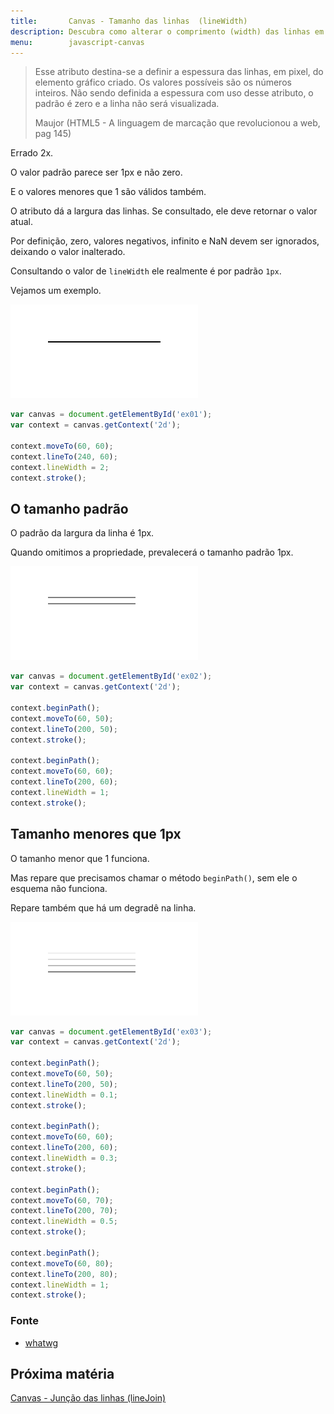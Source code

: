 ```yaml
---
title:       Canvas - Tamanho das linhas  (lineWidth)
description: Descubra como alterar o comprimento (width) das linhas em Canvas
menu:        javascript-canvas
---
```



> Esse atributo destina-se a definir a espessura das linhas, em pixel, do elemento gráfico criado. Os valores possíveis
> são os números inteiros. Não sendo definida a espessura com uso desse atributo, o padrão é zero e a linha não será visualizada.
>
>  Maujor (HTML5 - A linguagem de marcação que revolucionou a web, pag 145) 

Errado 2x.

O valor padrão parece ser 1px e não zero.

E o valores menores que 1 são válidos também.

O atributo dá a largura das linhas. Se consultado, ele deve retornar o valor atual. 

Por definição, zero, valores negativos, infinito e NaN devem ser ignorados, deixando o valor inalterado. 

Consultando o valor de `lineWidth` ele realmente é por padrão `1px`.

Vejamos um exemplo.

<p><img src="canvas1.png" alt="fig exemplo de canvas" title="exemplo de canvas" class="canvas"/></p>

```javascript
var canvas = document.getElementById('ex01');
var context = canvas.getContext('2d');

context.moveTo(60, 60);
context.lineTo(240, 60);
context.lineWidth = 2;
context.stroke();
```




O tamanho padrão
---

O padrão da largura da linha é 1px.

Quando omitimos a propriedade, prevalecerá o tamanho padrão 1px.

<p><img src="canvas2.png" alt="fig exemplo de canvas" title="exemplo de canvas" class="canvas"/></p>

```javascript
var canvas = document.getElementById('ex02');
var context = canvas.getContext('2d');

context.beginPath();
context.moveTo(60, 50);
context.lineTo(200, 50);
context.stroke();

context.beginPath();
context.moveTo(60, 60);
context.lineTo(200, 60);
context.lineWidth = 1;
context.stroke();
```



Tamanho menores que 1px
---

O tamanho menor que 1 funciona.

Mas repare que precisamos chamar o método `beginPath()`, sem ele o esquema não funciona.

Repare também que há um degradê na linha.

<p><img src="canvas3.png" alt="fig exemplo de canvas" title="exemplo de canvas" class="canvas"/></p>


```javascript
var canvas = document.getElementById('ex03');
var context = canvas.getContext('2d');

context.beginPath();
context.moveTo(60, 50);
context.lineTo(200, 50);
context.lineWidth = 0.1;
context.stroke();

context.beginPath();
context.moveTo(60, 60);
context.lineTo(200, 60);
context.lineWidth = 0.3;
context.stroke();

context.beginPath();
context.moveTo(60, 70);
context.lineTo(200, 70);
context.lineWidth = 0.5;
context.stroke();

context.beginPath();
context.moveTo(60, 80);
context.lineTo(200, 80);
context.lineWidth = 1;
context.stroke();
```


### Fonte

- [whatwg](http://www.whatwg.org/specs/web-apps/current-work/multipage/the-canvas-element.html#dom-context-2d-linewidth "link-externo")



Próxima matéria
---

[Canvas - Junção das linhas (lineJoin)](/javascript/canvas/linejoin-miter-round-bevel/)